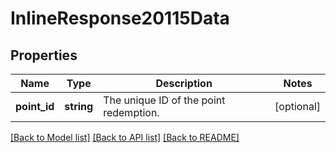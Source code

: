 # InlineResponse20115Data

## Properties
Name | Type | Description | Notes
------------ | ------------- | ------------- | -------------
**point_id** | **string** | The unique ID of the point redemption. | [optional] 

[[Back to Model list]](../../README.md#documentation-for-models) [[Back to API list]](../../README.md#documentation-for-api-endpoints) [[Back to README]](../../README.md)


